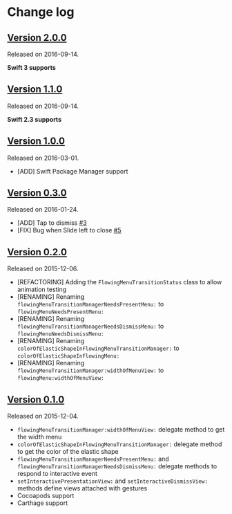 # Change log

## [Version 2.0.0](https://github.com/yannickl/FlowingMenu/releases/tag/2.0.0)
Released on 2016-09-14.

**Swift 3 supports**

## [Version 1.1.0](https://github.com/yannickl/FlowingMenu/releases/tag/1.1.0)
Released on 2016-09-14.

**Swift 2.3 supports**

## [Version 1.0.0](https://github.com/yannickl/FlowingMenu/releases/tag/1.0.0)
Released on 2016-03-01.

- [ADD] Swift Package Manager support

## [Version 0.3.0](https://github.com/yannickl/FlowingMenu/releases/tag/0.3.0)
Released on 2016-01-24.

- [ADD] Tap to dismiss [#3](https://github.com/yannickl/FlowingMenu/issues/3)
- [FIX] Bug when Slide left to close [#5](https://github.com/yannickl/FlowingMenu/issues/5)

## [Version 0.2.0](https://github.com/yannickl/FlowingMenu/releases/tag/0.2.0)
Released on 2015-12-06.

- [REFACTORING] Adding the `FlowingMenuTransitionStatus` class to allow animation testing
- [RENAMING] Renaming `flowingMenuTransitionManagerNeedsPresentMenu:` to `flowingMenuNeedsPresentMenu:`
- [RENAMING] Renaming `flowingMenuTransitionManagerNeedsDismissMenu:` to `flowingMenuNeedsDismissMenu:`
- [RENAMING] Renaming `colorOfElasticShapeInFlowingMenuTransitionManager:` to `colorOfElasticShapeInFlowingMenu:`
- [RENAMING] Renaming `flowingMenuTransitionManager:widthOfMenuView:` to `flowingMenu:widthOfMenuView:`

## [Version 0.1.0](https://github.com/yannickl/FlowingMenu/releases/tag/0.1.0)
Released on 2015-12-04.

- `flowingMenuTransitionManager:widthOfMenuView:` delegate method to get the width menu
- `colorOfElasticShapeInFlowingMenuTransitionManager:` delegate method to get the color of the elastic shape
- `flowingMenuTransitionManagerNeedsPresentMenu:` and `flowingMenuTransitionManagerNeedsDismissMenu:` delegate methods to respond to interactive event
- `setInteractivePresentationView:` and `setInteractiveDismissView:` methods define views attached with gestures
- Cocoapods support
- Carthage support
